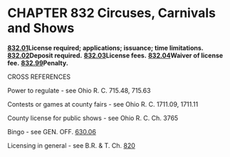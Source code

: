 CHAPTER 832 Circuses, Carnivals and Shows
=========================================

[**832.01**](3c3b82f3.html)**License required; applications; issuance;
time limitations.** [**832.02**](3c42fd88.html)**Deposit required.**
[**832.03**](3c4500d7.html)**License fees.**
[**832.04**](3c491e87.html)**Waiver of license fee.**
[**832.99**](3c4c9728.html)**Penalty.**

CROSS REFERENCES

Power to regulate - see Ohio R. C. 715.48, 715.63

Contests or games at county fairs - see Ohio R. C. 1711.09, 1711.11

County license for public shows - see Ohio R. C. Ch. 3765

Bingo - see GEN. OFF. [630.06](2f39f2d4.html)

Licensing in general - see B.R. & T. Ch. [820](39767052.html)
